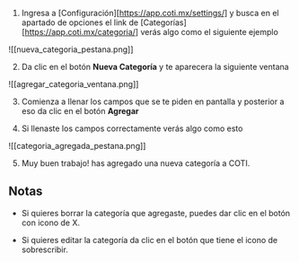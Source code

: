 

1. Ingresa a [Configuración][https://app.coti.mx/settings/] y busca en el apartado de opciones el link de [Categorías][https://app.coti.mx/categoria/] verás algo como el siguiente ejemplo


![[nueva_categoria_pestana.png]]


2. Da clic en el botón **Nueva Categoría** y te aparecera la siguiente ventana

![[agregar_categoria_ventana.png]]

3. Comienza a llenar los campos que se te piden en pantalla y posterior a eso da clic en el botón **Agregar**

4. Si llenaste los campos correctamente verás algo como esto


![[categoria_agregada_pestana.png]]


5. Muy buen trabajo! has agregado una nueva categoría a COTI.


## Notas

- Si quieres borrar la categoría que agregaste, puedes dar clic en el botón con icono de X.

- Si quieres editar la categoría da clic en el botón que tiene el icono de sobrescribir.